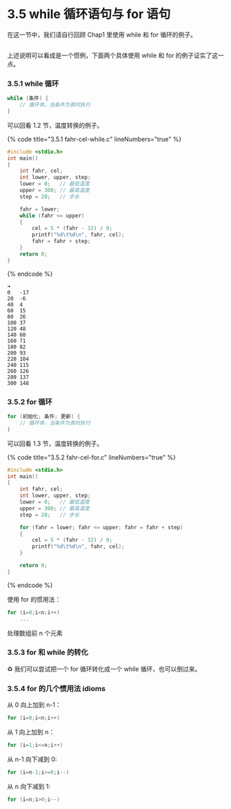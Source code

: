 # 3.5 while 循环语句与 for 语句

在这一节中，我们请自行回顾 Chap1 里使用 while 和 for 循环的例子。

<figure><img src="https://labspc.com/wp-content/uploads/2024/01/1705732475-word-image-307-1.png" alt=""><figcaption></figcaption></figure>

上述说明可以看成是一个惯例，下面两个具体使用 while 和 for 的例子证实了这一点。

### 3.5.1 while 循环 <a href="#l8o10" id="l8o10"></a>

```c
while (条件) {
    // 循环体，当条件为真时执行
}
```

可以回看 1.2 节，温度转换的例子。

{% code title="3.5.1 fahr-cel-while.c" lineNumbers="true" %}
```c
#include <stdio.h>
int main()
{
    int fahr, cel;
    int lower, upper, step;
    lower = 0;   // 最低温度
    upper = 300; // 最高温度
    step = 20;   // 步长

    fahr = lower;
    while (fahr <= upper)
    {
        cel = 5 * (fahr - 32) / 9;
        printf("%d\t%d\n", fahr, cel);
        fahr = fahr + step;
    }
    return 0;
}
```
{% endcode %}

```
➜  
0	-17
20	-6
40	4
60	15
80	26
100	37
120	48
140	60
160	71
180	82
200	93
220	104
240	115
260	126
280	137
300	148
```

### 3.5.2 for 循环 <a href="#zprdd" id="zprdd"></a>

```c
for (初始化; 条件; 更新) {
    // 循环体，当条件为真时执行
}
```

可以回看 1.3 节，温度转换的例子。

{% code title="3.5.2 fahr-cel-for.c" lineNumbers="true" %}
```c
#include <stdio.h>
int main()
{
    int fahr, cel;
    int lower, upper, step;
    lower = 0;   // 最低温度
    upper = 300; // 最高温度
    step = 20;   // 步长

    for (fahr = lower; fahr <= upper; fahr = fahr + step)
    {
        cel = 5 * (fahr - 32) / 9;
        printf("%d\t%d\n", fahr, cel);
    }

    return 0;
}
```
{% endcode %}

使用 for 的惯用法：

```c
for (i=0;i<n;i++)
    ...
```

处理数组前 n 个元素

### 3.5.3 for 和 while 的转化 <a href="#xpsg8" id="xpsg8"></a>

♻️ 我们可以尝试把一个 for 循环转化成一个 while 循环，也可以倒过来。

### 3.5.4 for 的几个惯用法 idioms

从 0 向上加到 n-1：

```c
for (i=0;i<n;i++)
```

从 1 向上加到 n：

```c
for (i=1;i<=n;i++)
```

从 n-1 向下减到 0:

```c
for (i=n-1;i>=0;i--)
```

从 n 向下减到 1:

```c
for (i=n;i>0;i--)
```
